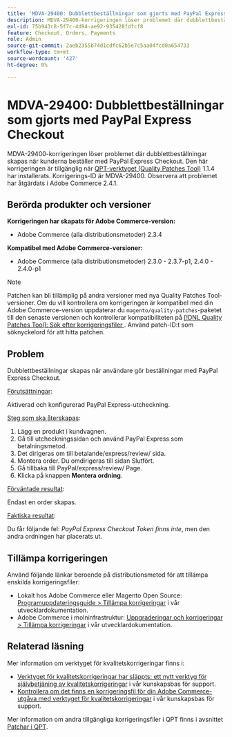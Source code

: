```yaml
---
title: 'MDVA-29400: Dubblettbeställningar som gjorts med PayPal Express Checkout'
description: MDVA-29400-korrigeringen löser problemet där dubblettbeställningar skapas när kunderna beställer med PayPal Express Checkout. Den här korrigeringen är tillgänglig när [QPT-verktyget (Quality Patches Tool)](/help/announcements/adobe-commerce-announcements/magento-quality-patches-released-new-tool-to-self-serve-quality-patches.md) 1.1.4 är installerat. Korrigerings-ID är MDVA-29400. Observera att problemet har åtgärdats i Adobe Commerce 2.4.1.
exl-id: 75b943c8-5f7c-4d94-ae92-935428fdfcf8
feature: Checkout, Orders, Payments
role: Admin
source-git-commit: 2aeb2355b74d1cdfc62b5e7c5aa04fcd0a654733
workflow-type: tm+mt
source-wordcount: '427'
ht-degree: 0%

---
```


# MDVA-29400: Dubblettbeställningar som gjorts med PayPal Express Checkout

MDVA-29400-korrigeringen löser problemet där dubblettbeställningar skapas när kunderna beställer med PayPal Express Checkout. Den här korrigeringen är tillgänglig när [QPT-verktyget (Quality Patches Tool)](/help/announcements/adobe-commerce-announcements/magento-quality-patches-released-new-tool-to-self-serve-quality-patches.md) 1.1.4 har installerats. Korrigerings-ID är MDVA-29400. Observera att problemet har åtgärdats i Adobe Commerce 2.4.1.

## Berörda produkter och versioner

**Korrigeringen har skapats för Adobe Commerce-version:**

* Adobe Commerce (alla distributionsmetoder) 2.3.4

**Kompatibel med Adobe Commerce-versioner:**

* Adobe Commerce (alla distributionsmetoder) 2.3.0 - 2.3.7-p1, 2.4.0 - 2.4.0-p1

>[!NOTE]
>
>Patchen kan bli tillämplig på andra versioner med nya Quality Patches Tool-versioner. Om du vill kontrollera om korrigeringen är kompatibel med din Adobe Commerce-version uppdaterar du `magento/quality-patches`-paketet till den senaste versionen och kontrollerar kompatibiliteten på [[!DNL Quality Patches Tool]: Sök efter korrigeringsfiler ](https://experienceleague.adobe.com/tools/commerce-quality-patches/index.html). Använd patch-ID:t som söknyckelord för att hitta patchen.

## Problem

Dubblettbeställningar skapas när användare gör beställningar med PayPal Express Checkout.

<u>Förutsättningar</u>:

Aktiverad och konfigurerad PayPal Express-utcheckning.

<u>Steg som ska återskapas</u>:

1. Lägg en produkt i kundvagnen.
1. Gå till utcheckningssidan och använd PayPal Express som betalningsmetod.
1. Det dirigeras om till betalande/express/review/ sida.
1. Montera order. Du omdirigeras till sidan Slutfört.
1. Gå tillbaka till PayPal/express/review/ Page.
1. Klicka på knappen **Montera ordning**.

<u>Förväntade resultat</u>:

Endast en order skapas.

<u>Faktiska resultat</u>:

Du får följande fel: *PayPal Express Checkout Token finns inte*, men den andra ordningen har placerats ut.

## Tillämpa korrigeringen

Använd följande länkar beroende på distributionsmetod för att tillämpa enskilda korrigeringsfiler:

* Lokalt hos Adobe Commerce eller Magento Open Source: [Programuppdateringsguide > Tillämpa korrigeringar](https://experienceleague.adobe.com/en/docs/commerce-operations/tools/quality-patches-tool/usage) i vår utvecklardokumentation.
* Adobe Commerce i molninfrastruktur: [Uppgraderingar och korrigeringar > Tillämpa korrigeringar](https://experienceleague.adobe.com/en/docs/commerce-cloud-service/user-guide/develop/upgrade/apply-patches) i vår utvecklardokumentation.

## Relaterad läsning

Mer information om verktyget för kvalitetskorrigeringar finns i:

* [Verktyget för kvalitetskorrigeringar har släppts: ett nytt verktyg för självbetjäning av kvalitetskorrigeringar](/help/announcements/adobe-commerce-announcements/magento-quality-patches-released-new-tool-to-self-serve-quality-patches.md) i vår kunskapsbas för support.
* [Kontrollera om det finns en korrigeringsfil för din Adobe Commerce-utgåva med verktyget för kvalitetskorrigeringar](/help/support-tools/patches-available-in-qpt-tool/check-patch-for-magento-issue-with-magento-quality-patches.md) i vår kunskapsbas för support.

Mer information om andra tillgängliga korrigeringsfiler i QPT finns i avsnittet [Patchar i QPT](https://support.magento.com/hc/en-us/sections/360010506631-Patches-available-in-MQP-tool-).
